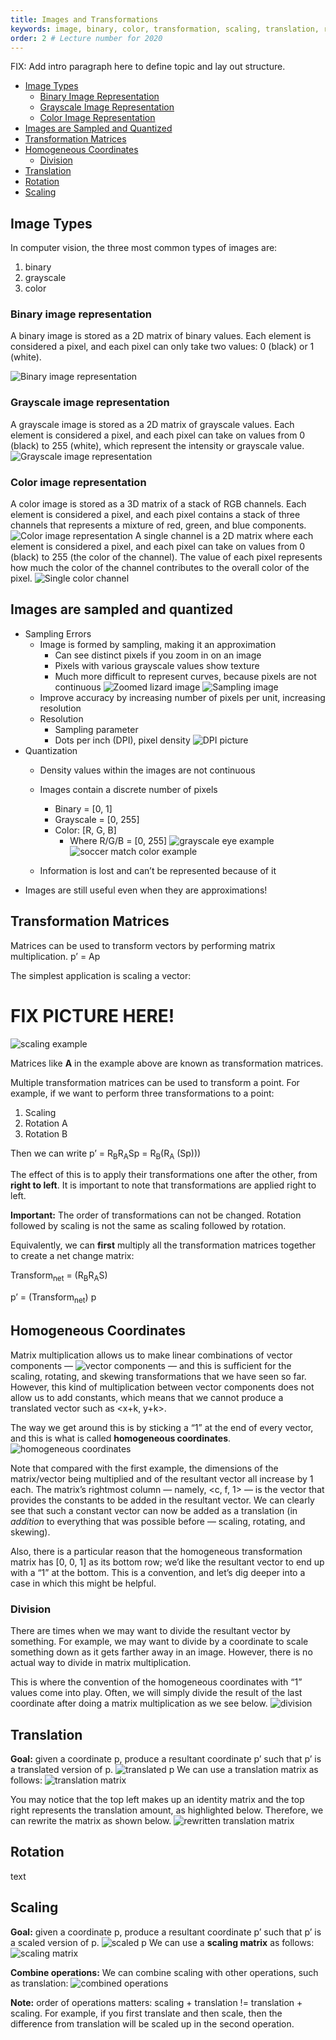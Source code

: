 ```yaml
---
title: Images and Transformations
keywords: image, binary, color, transformation, scaling, translation, rotation
order: 2 # Lecture number for 2020
---
```


FIX: Add intro paragraph here to define topic and lay out structure.

- [Image Types](#image-types)
	- [Binary Image Representation](#binary-image-representation)
	- [Grayscale Image Representation](#grayscale-image-representation)
	- [Color Image Representation](#color-image-representation)
- [Images are Sampled and Quantized](#images-are-sampled-and-quantized)
- [Transformation Matrices](#transformation-matrices)
- [Homogeneous Coordinates](#homogeneous-coordinates)
	- [Division](#division)
- [Translation](#translation)
- [Rotation](#rotation)
- [Scaling](#scaling)


## Image Types
In computer vision, the three most common types of images are:
1. binary
2. grayscale
3. color

### Binary image representation 
A binary image is stored as a 2D matrix of binary values. Each element is considered a pixel, and each pixel can only take two values: 0 (black) or 1 (white).

![Binary image representation](images_and_transformations_images/image8.png)

### Grayscale image representation ###
A grayscale image is stored as a 2D matrix of grayscale values. Each element is considered a pixel, and each pixel can take on values from 0 (black) to 255 (white), which represent the intensity or grayscale value.
![Grayscale image representation](images_and_transformations_images/image15.png)

### Color image representation ###
A color image is stored as a 3D matrix of a stack of RGB channels. Each element is considered a pixel, and each pixel contains a stack of three channels that represents a mixture of red, green, and blue components.
![Color image representation](images_and_transformations_images/image1.png)
A single channel is a 2D matrix where each element is considered a pixel, and each pixel can take on values from 0 (black) to 255 (the color of the channel). The value of each pixel represents how much the color of the channel contributes to the overall color of the pixel.
![Single color channel](images_and_transformations_images/image17.png)

## Images are sampled and quantized ##
- Sampling Errors
    - Image is formed by sampling, making it an approximation
        - Can see distinct pixels if you zoom in on an image
        - Pixels with various grayscale values show texture
        - Much more difficult to represent curves, because pixels are not continuous
![Zoomed lizard image](images_and_transformations_images/image10.png)
![Sampling image](images_and_transformations_images/image13.png)
    - Improve accuracy by increasing number of pixels per unit, increasing resolution
    - Resolution
        - Sampling parameter
        - Dots per inch (DPI), pixel density
![DPI picture](images_and_transformations_images/image9.png)
- Quantization	
    - Density values within the images are not continuous
    - Images contain a discrete number of pixels
        - Binary = [0, 1]
        - Grayscale = [0, 255]
        - Color: [R, G, B]
            - Where R/G/B = [0, 255]
![grayscale eye example](images_and_transformations_images/image14.png)
![soccer match color example](images_and_transformations_images/image5.png)

    - Information is lost and can’t be represented because of it
- Images are still useful even when they are approximations!

## Transformation Matrices ##
Matrices can be used to transform vectors by performing matrix multiplication. p’ = Ap

The simplest application is scaling a vector: 
# FIX PICTURE HERE! #
![scaling example](images_and_transformations_images/image1.png)

Matrices like **A** in the example above are known as transformation matrices. 

Multiple transformation matrices can be used to transform a point. For example, if we want to perform three transformations to a point: 
1. Scaling
2. Rotation A
3. Rotation B

Then we can write p’ = R<sub>B</sub>R<sub>A</sub>Sp = R<sub>B</sub>(R<sub>A</sub> (Sp)))

The effect of this is to apply their transformations one after the other, from **right to left**. It is important to note that transformations are applied right to left. 

**Important:** The order of transformations can not be changed. Rotation followed by scaling is not the same as scaling followed by rotation. 

Equivalently, we can **first** multiply all the transformation matrices together to create a net change matrix:

Transform<sub>net</sub> = (R<sub>B</sub>R<sub>A</sub>S)

p’ = (Transform<sub>net</sub>) p

## Homogeneous Coordinates ##
Matrix multiplication allows us to make linear combinations of vector components ―
![vector components](images_and_transformations_images/image2.png)
― and this is sufficient for the scaling, rotating, and skewing transformations that we have seen so far. However, this kind of multiplication between vector components does not allow us to add constants, which means that we cannot produce a translated vector such as <x+k, y+k>.

The way we get around this is by sticking a “1” at the end of every vector, and this is what is called **homogeneous coordinates**.
![homogeneous coordinates](images_and_transformations_images/image18.png)

Note that compared with the first example, the dimensions of the matrix/vector being multiplied and of the resultant vector all increase by 1 each. The matrix’s rightmost column ― namely, <c, f, 1> ― is the vector that provides the constants to be added in the resultant vector. We can clearly see that such a constant vector can now be added as a translation (in *addition* to everything that was possible before ― scaling, rotating, and skewing).

Also, there is a particular reason that the homogeneous transformation matrix has [0, 0, 1] as its bottom row; we’d like the resultant vector to end up with a “1” at the bottom. This is a convention, and let’s dig deeper into a case in which this might be helpful.

### Division ###
There are times when we may want to divide the resultant vector by something. For example, we may want to divide by a coordinate to scale something down as it gets farther away in an image. However, there is no actual way to divide in matrix multiplication. 

This is where the convention of the homogeneous coordinates with “1” values come into play. Often, we will simply divide the result of the last coordinate after doing a matrix multiplication as we see below.
![division](images_and_transformations_images/image7.png)

## Translation ##
**Goal:** given a coordinate p, produce a resultant coordinate p’ such that p’ is a translated version of p.
![translated p](images_and_transformations_images/image16.png)
We can use a translation matrix as follows:
![translation matrix](images_and_transformations_images/image6.png)

You may notice that the top left makes up an identity matrix and the top right represents the translation amount, as highlighted below. Therefore, we can rewrite the matrix as shown below. 
![rewritten translation matrix](images_and_transformations_images/image3.png)

## Rotation ##
text

## Scaling ##
**Goal:** given a coordinate p, produce a resultant coordinate p’ such that p’ is a scaled version of p.
![scaled p](images_and_transformations_images/image11.png)
We can use a **scaling matrix** as follows:
![scaling matrix](images_and_transformations_images/image4.png)

**Combine operations:**
We can combine scaling with other operations, such as translation:
![combined operations](images_and_transformations_images/image12.png)


**Note:** order of operations matters: scaling + translation != translation + scaling. For example, if you first translate and then scale, then the difference from translation will be scaled up in the second operation.
